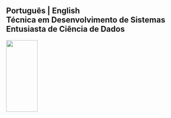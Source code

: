 Português | English
 <br>
 Técnica em Desenvolvimento de Sistemas  
 Entusiasta de Ciência de Dados  
 ---
 
 <img width="41%" height="195px" src="https://github-readme-stats.vercel.app/api/top-langs/?username=izaferrari&layout=compact&hide_border=true&title_color=DDA0DD&text_color=DDA0DD&bg_color=0d1117" />
